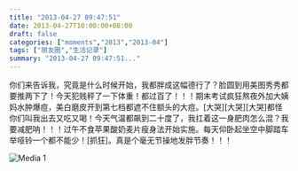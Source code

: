```yaml
---
title: "2013-04-27 09:47:51"
date: 2013-04-27T10:00:00+08:00
draft: false
categories: ["moments","2013","2013-04"]
tags: ["朋友圈","生活记录"]
summary: "2013-04-27 09:47:51..."
---
```


你们来告诉我，究竟是什么时候开始，我都胖成这幅德行了？脸圆到用美图秀秀都要推两下了！今天犯贱秤了一下体重！都过百了！！！期末考试疯狂熬夜外加大姨妈水肿爆痘，美白磨皮开到第七档都遮不住额头的大痘。[大哭][大哭][大哭]都怪你们叫我出去又吃又喝！今天气温都飙到二十度了，我扛着这一身肥肉怎么混？我要减肥呐！！！过午不食苹果酸奶麦片瘦身法开始实施。每天仰卧起坐空中脚踏车举哑铃一个都不能少！[抓狂]。真是个毫无节操地发胖节奏！！！

![Media 1](/Moments/photos/2013-04-27/201304270947510.jpg)
